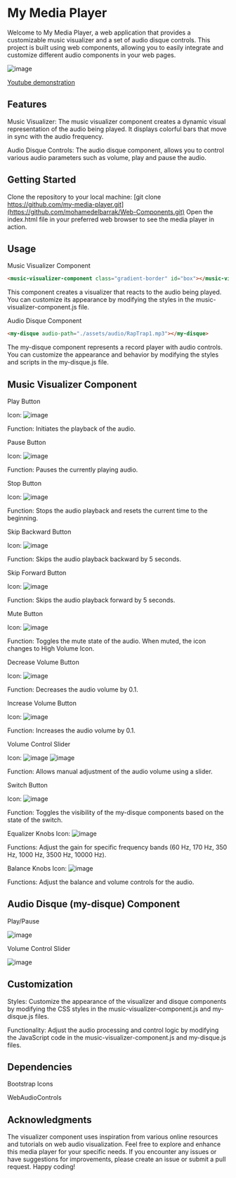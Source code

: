 # My Media Player
Welcome to My Media Player, a web application that provides a customizable music visualizer and a set of audio disque controls. This project is built using web components, allowing you to easily integrate and customize different audio components in your web pages.

![image](https://github.com/mohamedelbarrak/Web-Components/assets/66890099/e7dfdb02-8d5c-47b7-80e7-c8d03a834c6c)

[Youtube demonstration](https://youtu.be/cNqfzNqpc4w)
## Features
Music Visualizer: The music visualizer component creates a dynamic visual representation of the audio being played. It displays colorful bars that move in sync with the audio frequency.

Audio Disque Controls: The audio disque component, allows you to control various audio parameters such as volume, play and pause the audio.

## Getting Started
Clone the repository to your local machine:
[git clone https://github.com/my-media-player.git](https://github.com/mohamedelbarrak/Web-Components.git)
Open the index.html file in your preferred web browser to see the media player in action.

## Usage
Music Visualizer Component
````html
<music-visualizer-component class="gradient-border" id="box"></music-visualizer-component>
````
This component creates a visualizer that reacts to the audio being played. You can customize its appearance by modifying the styles in the music-visualizer-component.js file.

Audio Disque Component
````html
<my-disque audio-path="./assets/audio/RapTrap1.mp3"></my-disque>
````
The my-disque component represents a record player with audio controls. You can customize the appearance and behavior by modifying the styles and scripts in the my-disque.js file.

## Music Visualizer Component
Play Button

Icon: ![image](https://github.com/mohamedelbarrak/Web-Components/assets/66890099/40d36350-c5d9-4aa7-91e9-2b37b101b08f)

Function: Initiates the playback of the audio.

Pause Button

Icon: ![image](https://github.com/mohamedelbarrak/Web-Components/assets/66890099/9d021f1b-3e82-43c0-a22d-7706b4fd6a78)

Function: Pauses the currently playing audio.

Stop Button

Icon: ![image](https://github.com/mohamedelbarrak/Web-Components/assets/66890099/c5b6c034-f481-4fc7-b9ec-00895bb6c7c4)

Function: Stops the audio playback and resets the current time to the beginning.

Skip Backward Button

Icon: ![image](https://github.com/mohamedelbarrak/Web-Components/assets/66890099/d68170e7-99ee-4dd4-9e51-97ad3c42f931)

Function: Skips the audio playback backward by 5 seconds.

Skip Forward Button

Icon: ![image](https://github.com/mohamedelbarrak/Web-Components/assets/66890099/e10aa27c-e856-48bd-8e24-588f88f6fa01)

Function: Skips the audio playback forward by 5 seconds.

Mute Button

Icon: ![image](https://github.com/mohamedelbarrak/Web-Components/assets/66890099/56f75b3e-4d2a-40ba-a20c-7d6a601c7e46)

Function: Toggles the mute state of the audio. When muted, the icon changes to High Volume Icon.

Decrease Volume Button

Icon: ![image](https://github.com/mohamedelbarrak/Web-Components/assets/66890099/141e1835-099c-48dd-a021-1394b9e75812)

Function: Decreases the audio volume by 0.1.

Increase Volume Button

Icon: ![image](https://github.com/mohamedelbarrak/Web-Components/assets/66890099/dd008746-739c-47d1-9a51-5169c2208569)

Function: Increases the audio volume by 0.1.

Volume Control Slider

Icon: ![image](https://github.com/mohamedelbarrak/Web-Components/assets/66890099/f46322a6-44bb-409e-a23e-cae3902e5762)
![image](https://github.com/mohamedelbarrak/Web-Components/assets/66890099/75656288-8492-4718-b61f-be767e8a61ac)

Function: Allows manual adjustment of the audio volume using a slider.

Switch Button

Icon: ![image](https://github.com/mohamedelbarrak/Web-Components/assets/66890099/f251855c-3a6b-47cc-99f0-e5896255b91c)

Function: Toggles the visibility of the my-disque components based on the state of the switch.

Equalizer Knobs
Icon: ![image](https://github.com/mohamedelbarrak/Web-Components/assets/66890099/a9be86af-792f-4d0f-91f4-30b2bb4a8539)

Functions: Adjust the gain for specific frequency bands (60 Hz, 170 Hz, 350 Hz, 1000 Hz, 3500 Hz, 10000 Hz).

Balance Knobs
Icon: ![image](https://github.com/mohamedelbarrak/Web-Components/assets/66890099/7b491094-9b6e-4395-800b-0deba052969b)

Functions: Adjust the balance and volume controls for the audio.

## Audio Disque (my-disque) Component
Play/Pause

![image](https://github.com/mohamedelbarrak/Web-Components/assets/66890099/c7e42d79-807c-46a3-a54f-1fb0b9030613)

Volume Control Slider

![image](https://github.com/mohamedelbarrak/Web-Components/assets/66890099/2a54ac49-1ea1-4b7d-ab0f-1f54b67fd637)

## Customization
Styles: Customize the appearance of the visualizer and disque components by modifying the CSS styles in the music-visualizer-component.js and my-disque.js files.

Functionality: Adjust the audio processing and control logic by modifying the JavaScript code in the music-visualizer-component.js and my-disque.js files.

## Dependencies
Bootstrap Icons

WebAudioControls

## Acknowledgments
The visualizer component uses inspiration from various online resources and tutorials on web audio visualization.
Feel free to explore and enhance this media player for your specific needs. If you encounter any issues or have suggestions for improvements, please create an issue or submit a pull request. Happy coding!
